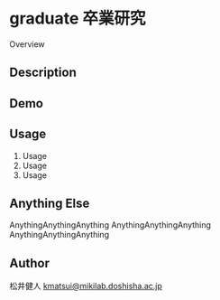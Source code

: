 graduate
卒業研究
====


Overview


## Description


## Demo



## Usage

1. Usage
2. Usage
3. Usage

## Anything Else

AnythingAnythingAnything
AnythingAnythingAnything
AnythingAnythingAnything

## Author

松井健人
<kmatsui@mikilab.doshisha.ac.jp>
